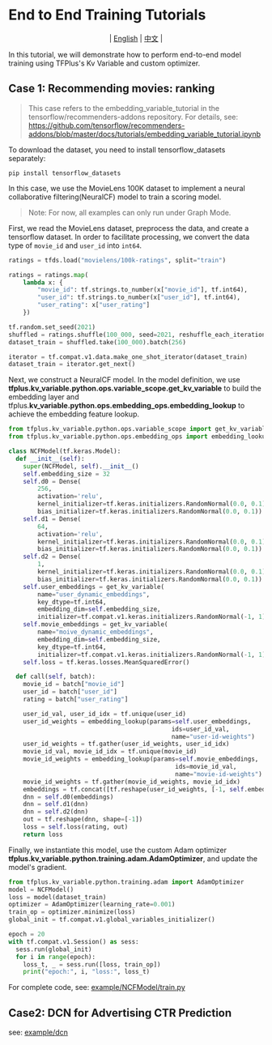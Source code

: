 # End to End Training Tutorials
<div id="top" align="center">

   | [English](./tutorials.md) | [中文](./tutorials_ZH.md) |

</div>

In this tutorial, we will demonstrate how to perform end-to-end model training using TFPlus's Kv Variable and custom optimizer.
## Case 1: Recommending movies: ranking
>This case refers to the embedding_variable_tutorial in the tensorflow/recommenders-addons repository. For details, see: https://github.com/tensorflow/recommenders-addons/blob/master/docs/tutorials/embedding_variable_tutorial.ipynb

To download the dataset, you need to install ﻿tensorflow_datasets separately:
```shell
pip install tensorflow_datasets
```

In this case, we use the MovieLens 100K dataset to implement a neural collaborative filtering(NeuralCF) model to train a scoring model.
>Note: For now, all examples can only run under Graph Mode.

First, we read the MovieLens dataset, preprocess the data, and create a tensorflow dataset. In order to facilitate processing, we convert the data type of `movie_id` and `user_id` into `int64`.

```python
ratings = tfds.load("movielens/100k-ratings", split="train")

ratings = ratings.map(
    lambda x: {
        "movie_id": tf.strings.to_number(x["movie_id"], tf.int64),
        "user_id": tf.strings.to_number(x["user_id"], tf.int64),
        "user_rating": x["user_rating"]
    })

tf.random.set_seed(2021)
shuffled = ratings.shuffle(100_000, seed=2021, reshuffle_each_iteration=False)
dataset_train = shuffled.take(100_000).batch(256)

iterator = tf.compat.v1.data.make_one_shot_iterator(dataset_train)
dataset_train = iterator.get_next()
```  
Next, we construct a NeuralCF model. In the model definition, we use **tfplus.kv_variable.python.ops.variable_scope.get_kv_variable** to build the embedding layer and tfplus.**kv_variable.python.ops.embedding_ops.embedding_lookup** to achieve the embedding feature lookup.
```python
from tfplus.kv_variable.python.ops.variable_scope import get_kv_variable
from tfplus.kv_variable.python.ops.embedding_ops import embedding_lookup

class NCFModel(tf.keras.Model):
  def __init__(self):
    super(NCFModel, self).__init__()
    self.embedding_size = 32
    self.d0 = Dense(
        256,
        activation='relu',
        kernel_initializer=tf.keras.initializers.RandomNormal(0.0, 0.1),
        bias_initializer=tf.keras.initializers.RandomNormal(0.0, 0.1))
    self.d1 = Dense(
        64,
        activation='relu',
        kernel_initializer=tf.keras.initializers.RandomNormal(0.0, 0.1),
        bias_initializer=tf.keras.initializers.RandomNormal(0.0, 0.1))
    self.d2 = Dense(
        1,
        kernel_initializer=tf.keras.initializers.RandomNormal(0.0, 0.1),
        bias_initializer=tf.keras.initializers.RandomNormal(0.0, 0.1))
    self.user_embeddings = get_kv_variable(
        name="user_dynamic_embeddings",
        key_dtype=tf.int64,
        embedding_dim=self.embedding_size,
        initializer=tf.compat.v1.keras.initializers.RandomNormal(-1, 1))
    self.movie_embeddings = get_kv_variable(
        name="moive_dynamic_embeddings",
        embedding_dim=self.embedding_size,
        key_dtype=tf.int64,
        initializer=tf.compat.v1.keras.initializers.RandomNormal(-1, 1))
    self.loss = tf.keras.losses.MeanSquaredError()

  def call(self, batch):
    movie_id = batch["movie_id"]
    user_id = batch["user_id"]
    rating = batch["user_rating"]

    user_id_val, user_id_idx = tf.unique(user_id)
    user_id_weights = embedding_lookup(params=self.user_embeddings,
                                             ids=user_id_val,
                                             name="user-id-weights")
    user_id_weights = tf.gather(user_id_weights, user_id_idx)
    movie_id_val, movie_id_idx = tf.unique(movie_id)
    movie_id_weights = embedding_lookup(params=self.movie_embeddings,
                                              ids=movie_id_val,
                                              name="movie-id-weights")
    movie_id_weights = tf.gather(movie_id_weights, movie_id_idx)
    embeddings = tf.concat([tf.reshape(user_id_weights, [-1, self.embedding_size]), tf.reshape(movie_id_weights, [-1, self.embedding_size])], axis=1)
    dnn = self.d0(embeddings)
    dnn = self.d1(dnn)
    dnn = self.d2(dnn)
    out = tf.reshape(dnn, shape=[-1])
    loss = self.loss(rating, out)
    return loss
```
Finally, we instantiate this model, use the custom Adam optimizer **tfplus.kv_variable.python.training.adam.AdamOptimizer**, and update the model's gradient.
```python
from tfplus.kv_variable.python.training.adam import AdamOptimizer
model = NCFModel()
loss = model(dataset_train)
optimizer = AdamOptimizer(learning_rate=0.001)
train_op = optimizer.minimize(loss)
global_init = tf.compat.v1.global_variables_initializer()

epoch = 20
with tf.compat.v1.Session() as sess:
  sess.run(global_init)
  for i in range(epoch):
    loss_t, _ = sess.run([loss, train_op])
    print("epoch:", i, "loss:", loss_t)
```
For complete code, see: [example/NCFModel/train.py](../example/NCFModel/train.py)

## Case2: DCN for Advertising CTR Prediction
see: [example/dcn](../example/dcn/README.md)